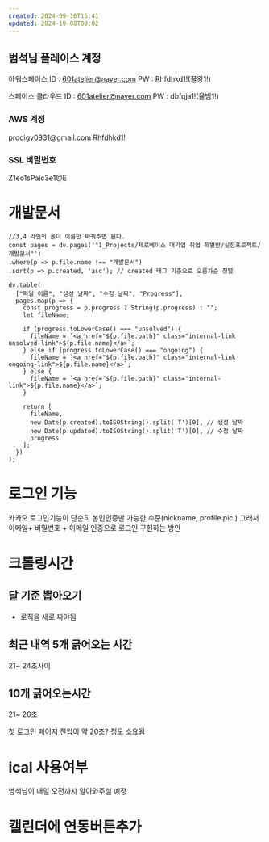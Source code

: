 ```yaml
---
created: 2024-09-16T15:41
updated: 2024-10-08T00:02
---
```

## 범석님 플레이스 계정 
아워스페이스 ID : 601atelier@naver.com
PW : Rhfdhkd1!(꼴왕1!)

스페이스 클라우드 ID : 601atelier@naver.com
PW : dbfqja1!(율범1!)

### AWS 계정 
prodigy0831@gmail.com
Rhfdhkd1!
### SSL 비밀번호
Z1eo1sPaic3e1@E
# 개발문서
```dataviewjs
//3,4 라인의 폴더 이름만 바꿔주면 된다.
const pages = dv.pages('"1_Projects/제로베이스 대기업 취업 특별반/실전프로젝트/개발문서"')
.where(p => p.file.name !== "개발문서")
.sort(p => p.created, 'asc'); // created 태그 기준으로 오름차순 정렬

dv.table(
  ["파일 이름", "생성 날짜", "수정 날짜", "Progress"],
  pages.map(p => {
    const progress = p.progress ? String(p.progress) : "";
    let fileName;

    if (progress.toLowerCase() === "unsolved") {
      fileName = `<a href="${p.file.path}" class="internal-link unsolved-link">${p.file.name}</a>`;
    } else if (progress.toLowerCase() === "ongoing") {
      fileName = `<a href="${p.file.path}" class="internal-link ongoing-link">${p.file.name}</a>`;
    } else {
      fileName = `<a href="${p.file.path}" class="internal-link">${p.file.name}</a>`;
    }

    return [
      fileName,
      new Date(p.created).toISOString().split('T')[0], // 생성 날짜
      new Date(p.updated).toISOString().split('T')[0], // 수정 날짜
      progress
    ];
  })
);
```




# 로그인 기능
카카오 로그인기능이 단순히 본인인증만 가능한 수준(nickname, profile pic )
그래서 이메일+ 비밀번호 + 이메일 인증으로 로그인 구현하는 방안
# 크롤링시간
## 달 기준 뽑아오기 
- 로직을 새로 짜야됨
## 최근 내역 5개 긁어오는 시간
21~ 24초사이
## 10개 긁어오는시간
21~ 26초

첫 로그인 페이지 진입이 약 20초? 정도 소요됨 
# ical 사용여부
범석님이 내일 오전까지 알아와주실 예정
# 캘린더에 연동버튼추가




